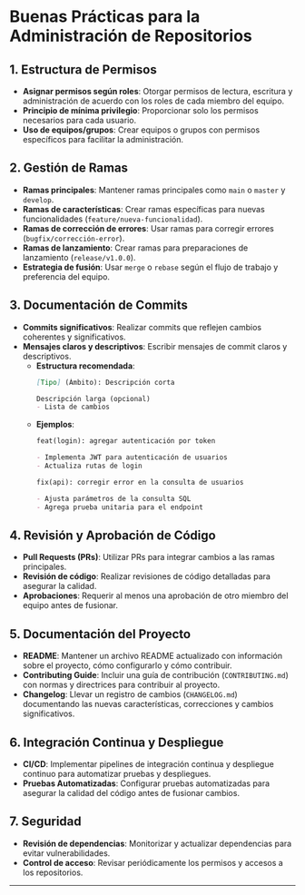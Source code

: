 # Buenas Prácticas para la Administración de Repositorios

## 1. Estructura de Permisos
- **Asignar permisos según roles**: Otorgar permisos de lectura, escritura y administración de acuerdo con los roles de cada miembro del equipo.
- **Principio de mínima privilegio**: Proporcionar solo los permisos necesarios para cada usuario.
- **Uso de equipos/grupos**: Crear equipos o grupos con permisos específicos para facilitar la administración.

## 2. Gestión de Ramas
- **Ramas principales**: Mantener ramas principales como `main` o `master` y `develop`.
- **Ramas de características**: Crear ramas específicas para nuevas funcionalidades (`feature/nueva-funcionalidad`).
- **Ramas de corrección de errores**: Usar ramas para corregir errores (`bugfix/corrección-error`).
- **Ramas de lanzamiento**: Crear ramas para preparaciones de lanzamiento (`release/v1.0.0`).
- **Estrategia de fusión**: Usar `merge` o `rebase` según el flujo de trabajo y preferencia del equipo.

## 3. Documentación de Commits
- **Commits significativos**: Realizar commits que reflejen cambios coherentes y significativos.
- **Mensajes claros y descriptivos**: Escribir mensajes de commit claros y descriptivos.
  - **Estructura recomendada**:
    ```markdown
    [Tipo] (Ámbito): Descripción corta

    Descripción larga (opcional)
    - Lista de cambios
    ```
  - **Ejemplos**:
    ```markdown
    feat(login): agregar autenticación por token

    - Implementa JWT para autenticación de usuarios
    - Actualiza rutas de login
    ```
    ```markdown
    fix(api): corregir error en la consulta de usuarios

    - Ajusta parámetros de la consulta SQL
    - Agrega prueba unitaria para el endpoint
    ```

## 4. Revisión y Aprobación de Código
- **Pull Requests (PRs)**: Utilizar PRs para integrar cambios a las ramas principales.
- **Revisión de código**: Realizar revisiones de código detalladas para asegurar la calidad.
- **Aprobaciones**: Requerir al menos una aprobación de otro miembro del equipo antes de fusionar.

## 5. Documentación del Proyecto
- **README**: Mantener un archivo README actualizado con información sobre el proyecto, cómo configurarlo y cómo contribuir.
- **Contributing Guide**: Incluir una guía de contribución (`CONTRIBUTING.md`) con normas y directrices para contribuir al proyecto.
- **Changelog**: Llevar un registro de cambios (`CHANGELOG.md`) documentando las nuevas características, correcciones y cambios significativos.

## 6. Integración Continua y Despliegue
- **CI/CD**: Implementar pipelines de integración continua y despliegue continuo para automatizar pruebas y despliegues.
- **Pruebas Automatizadas**: Configurar pruebas automatizadas para asegurar la calidad del código antes de fusionar cambios.

## 7. Seguridad
- **Revisión de dependencias**: Monitorizar y actualizar dependencias para evitar vulnerabilidades.
- **Control de acceso**: Revisar periódicamente los permisos y accesos a los repositorios.

---
